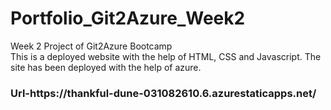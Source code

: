 <h1>Portfolio_Git2Azure_Week2</h1>
<p>Week 2 Project of Git2Azure Bootcamp<br>
This is a deployed website with the help of HTML, CSS and Javascript. The site has been deployed with the help of azure.</p>

<h3>Url-https://thankful-dune-031082610.6.azurestaticapps.net/</h3>
